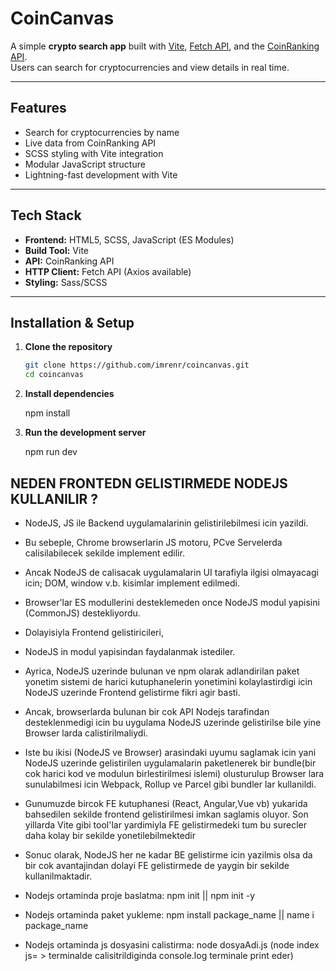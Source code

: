 # CoinCanvas

A simple **crypto search app** built with [Vite](https://vitejs.dev/), [Fetch API](https://developer.mozilla.org/en-US/docs/Web/API/Fetch_API), and the [CoinRanking API](https://developers.coinranking.com/).  
Users can search for cryptocurrencies and view details in real time.

---

## Features
- Search for cryptocurrencies by name
- Live data from CoinRanking API
- SCSS styling with Vite integration
- Modular JavaScript structure
- Lightning-fast development with Vite

---

## Tech Stack
- **Frontend:** HTML5, SCSS, JavaScript (ES Modules)
- **Build Tool:** Vite
- **API:** CoinRanking API
- **HTTP Client:** Fetch API (Axios available)
- **Styling:** Sass/SCSS

---
## Installation & Setup

1. **Clone the repository**
   
    ```bash
   git clone https://github.com/imrenr/coincanvas.git
   cd coincanvas
    
3. **Install dependencies**
   
   npm install
   
5. **Run the development server**

   npm run dev

  


























## NEDEN FRONTEDN GELISTIRMEDE NODEJS KULLANILIR ?
- NodeJS, JS ile Backend uygulamalarinin gelistirilebilmesi icin yazildi.
- Bu sebeple, Chrome browserlarin JS motoru, PCve Servelerda calisilabilecek sekilde implement edilir.
- Ancak NodeJS de calisacak uygulamalarin UI tarafiyla ilgisi olmayacagi icin; DOM, window v.b. kisimlar implement edilmedi.
- Browser'lar ES modullerini desteklemeden once NodeJS modul yapisini (CommonJS) destekliyordu.
- Dolayisiyla Frontend gelistiricileri,
 - NodeJS in modul yapisindan faydalanmak istediler.
 - Ayrica, NodeJS uzerinde bulunan ve npm olarak adlandirilan paket yonetim sistemi de harici kutuphanelerin yonetimini kolaylastirdigi icin NodeJS uzerinde Frontend gelistirme fikri agir basti.
- Ancak, browserlarda bulunan bir cok API Nodejs tarafindan desteklenmedigi icin bu uygulama NodeJS uzerinde gelistirilse bile yine Browser larda calistirilmaliydi.
- Iste bu ikisi (NodeJS ve Browser) arasindaki uyumu saglamak icin yani NodeJS uzerinde gelistirilen uygulamalarin paketlenerek bir bundle(bir cok harici kod ve modulun birlestirilmesi islemi) olusturulup Browser lara sunulabilmesi icin Webpack, Rollup ve Parcel gibi bundler lar kullanildi.
- Gunumuzde bircok FE kutuphanesi (React, Angular,Vue vb) yukarida bahsedilen sekilde frontend gelistirilmesi imkan saglamis oluyor. Son yillarda Vite gibi tool'lar yardimiyla FE gelistirmedeki tum bu surecler daha kolay bir sekilde yonetilebilmektedir
 - Sonuc olarak, NodeJS her ne kadar BE gelistirme icin yazilmis olsa da bir cok avantajindan dolayi FE gelistirmede de yaygin bir sekilde kullanilmaktadir.

 - Nodejs ortaminda proje baslatma: npm init || npm init -y
 - Nodejs ortaminda paket yukleme: npm install package_name || name i package_name
 - Nodejs ortaminda js dosyasini calistirma: node dosyaAdi.js (node index js= > terminalde calisitrildiginda console.log terminale print eder)
